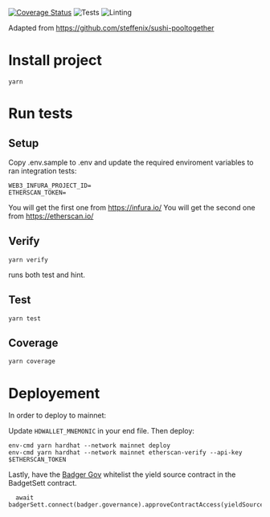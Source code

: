 [![Coverage Status](https://coveralls.io/repos/github/0xkarl/badger-sett-pooltogether/badge.svg?branch=master)](https://coveralls.io/github/0xkarl/badger-sett-pooltogether?branch=master)
![Tests](https://github.com/0xkarl/badger-sett-pooltogether/actions/workflows/test.yml/badge.svg)
![Linting](https://github.com/0xkarl/badger-sett-pooltogether/actions/workflows/lint.yml/badge.svg)

Adapted from https://github.com/steffenix/sushi-pooltogether

# Install project

```
yarn
```

# Run tests

## Setup

Copy .env.sample to .env and update the required enviroment variables to ran integration tests:

```
WEB3_INFURA_PROJECT_ID=
ETHERSCAN_TOKEN=
```

You will get the first one from https://infura.io/
You will get the second one from https://etherscan.io/

## Verify

```
yarn verify
```

runs both test and hint.

## Test

```
yarn test
```

## Coverage

```
yarn coverage
```

# Deployement

In order to deploy to mainnet:

Update `HDWALLET_MNEMONIC` in your end file.
Then deploy:

```
env-cmd yarn hardhat --network mainnet deploy
env-cmd yarn hardhat --network mainnet etherscan-verify --api-key $ETHERSCAN_TOKEN
```

Lastly, have the [Badger Gov](https://snapshot.org/#/badgerdao.eth) whitelist the yield source contract in the BadgetSett contract.

```
  await badgerSett.connect(badger.governance).approveContractAccess(yieldSource.address);
```